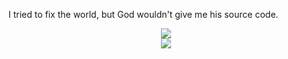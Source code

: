 <!-- ### Hey there, I'm James! 👋 -->

<!--
    **nitro721/nitro721** is a ✨ _special_ ✨ repository because its `README.md` (this file) appears on your GitHub profile.

    Here are some ideas to get you started:

    - 🔭 I’m currently working on ...
    - 🌱 I’m currently learning ...
    - 👯 I’m looking to collaborate on ...
    - 🤔 I’m looking for help with ...
    - 💬 Ask me about ...
    - 📫 How to reach me: ...
    - 😄 Pronouns: ...
    - ⚡ Fun fact: ...
-->

<p>
    I tried to fix the world, but God wouldn't give me his source code.
</p>

<p align="center">
    <img border="0" src="https://github-readme-stats.vercel.app/api?count_private=true&include_all_commits=true&show_icons=true&theme=github_dark&username=nitro721" /><br />
    <img border="0" src="https://github-readme-stats.vercel.app/api/top-langs/?langs_count=10&layout=compact&theme=github_dark&username=nitro721" />
</p>